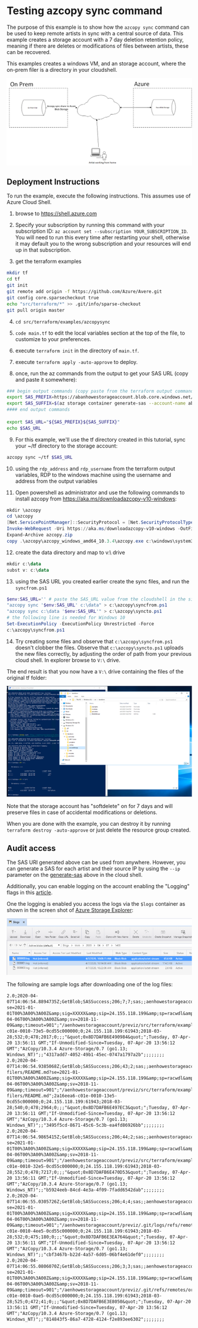 # Testing azcopy sync command

The purpose of this example is to show how the `azcopy sync` command can be used to keep remote artists in sync with a central source of data.  This example creates a storage account with a 7 day deletion retention policy, meaning if there are deletes or modifications of files between artists, these can be recovered.

This examples creates a windows VM, and an storage account, where the on-prem filer is a directory in your cloudshell.

![The architecture](../../../../docs/images/terraform/azcopysyncscenario.png)

## Deployment Instructions

To run the example, execute the following instructions.  This assumes use of Azure Cloud Shell.

1. browse to https://shell.azure.com

2. Specify your subscription by running this command with your subscription ID:  ```az account set --subscription YOUR_SUBSCRIPTION_ID```.  You will need to run this every time after restarting your shell, otherwise it may default you to the wrong subscription and your resources will end up in that subscription.

3. get the terraform examples
```bash
mkdir tf
cd tf
git init
git remote add origin -f https://github.com/Azure/Avere.git
git config core.sparsecheckout true
echo "src/terraform/*" >> .git/info/sparse-checkout
git pull origin master
```

4. `cd src/terraform/examples/azcopysync`

5. `code main.tf` to edit the local variables section at the top of the file, to customize to your preferences.

6. execute `terraform init` in the directory of `main.tf`.

7. execute `terraform apply -auto-approve` to deploy.

8. once, run the az commands from the output to get your SAS URL (copy and paste it somewhere):

```bash
### begin output commands (copy paste from the terraform output commands)
export SAS_PREFIX=https://abanhowestorageaccount.blob.core.windows.net/previz?
export SAS_SUFFIX=$(az storage container generate-sas --account-name abanhowestorageaccount --https-only --permissions acdlrw --start 2020-04-06T00:00:00Z --expiry 2021-01-01T00:00:00Z --name previz --output tsv)
#### end output commands

export SAS_URL="${SAS_PREFIX}${SAS_SUFFIX}"
echo $SAS_URL
```

9. For this example, we'll use the tf directory created in this tutorial, sync your ~/tf directory to the storage account:
```bash
azcopy sync ~/tf $SAS_URL
```

10. using the `rdp_address` and `rdp_username` from the terraform output variables, RDP to the windows machine using the username and address from the output variables

11. Open powershell as administrator and use the following commands to install azcopy from https://aka.ms/downloadazcopy-v10-windows:

```powershell
mkdir \azcopy
cd \azcopy
[Net.ServicePointManager]::SecurityProtocol = [Net.SecurityProtocolType]::Tls12
Invoke-WebRequest -Uri https://aka.ms/downloadazcopy-v10-windows -OutFile azcopy.zip
Expand-Archive azcopy.zip
copy .\azcopy\azcopy_windows_amd64_10.3.4\azcopy.exe c:\windows\system32\.
```

12. create the data directory and map to v:\ drive
```powershell
mkdir c:\data
subst v: c:\data
```

13. using the SAS URL you created earlier create the sync files, and run the `syncfrom.ps1`

```powershell
$env:SAS_URL='' # paste the SAS_URL value from the cloudshell in the single quotes
"azcopy sync '$env:SAS_URL' c:\data" > c:\azcopy\syncfrom.ps1
"azcopy sync c:\data '$env:SAS_URL'" > c:\azcopy\syncto.ps1
# the following line is needed for Windows 10
Set-ExecutionPolicy -ExecutionPolicy Unrestricted -Force
c:\azcopy\syncfrom.ps1
```

14. Try creating some files and observe that `c:\azcopy\syncfrom.ps1` doesn't clobber the files.  Observe that `c:\azcopy\syncto.ps1` uploads the new files correctly, by adjusting the order of path from your previous cloud shell.  In explorer browse to `V:\` drive.

The end result is that you now have a `V:\` drive containing the files of the original tf folder:

![shows the vdrive](vdrive.png)

Note that the storage account has "softdelete" on for 7 days and will preserve files in case of accidental modifications or deletions.

When you are done with the example, you can destroy it by running `terraform destroy -auto-approve` or just delete the resource group created.

## Audit access

The SAS URI generated above can be used from anywhere.  However, you can generate a SAS for each artist and their source IP by using the `--ip` parameter on the [generate-sas](https://docs.microsoft.com/en-us/cli/azure/storage/container?view=azure-cli-latest#az-storage-container-generate-sas) above in the cloud shell.

Additionally, you can enable logging on the account enabling the "Logging" flags in this [article](https://docs.microsoft.com/en-us/azure/storage/common/storage-monitor-storage-account).

One the logging is enabled you access the logs via the `$logs` container as shown in the screen shot of [Azure Storage Explorer](https://azure.microsoft.com/en-us/features/storage-explorer/):

![shows the logs](logs.png)

The following are sample logs after downloading one of the log files:

```
2.0;2020-04-07T14:06:54.8894735Z;GetBlob;SASSuccess;206;7;7;sas;;aenhowestorageaccount;blob;"https://aenhowestorageaccount.blob.core.windows.net:443/previz/src/terraform/examples/jumpbox/main.tf?se=2021-01-01T00%3A00%3A00Z&amp;sig=XXXXX&amp;sip=24.155.118.199&amp;sp=racwdl&amp;spr=https&amp;sr=c&amp;st=2020-04-06T00%3A00%3A00Z&amp;sv=2018-11-09&amp;timeout=901";"/aenhowestorageaccount/previz/src/terraform/examples/jumpbox/main.tf";2a16ee81-c01e-0010-73e5-0cd55c000000;0;24.155.118.199:61943;2018-03-28;532;0;478;2017;0;;;"&quot;0x8D7DAFB6E490984&quot;";Tuesday, 07-Apr-20 13:56:11 GMT;"If-Unmodified-Since=Tuesday, 07-Apr-20 13:56:12 GMT";"AzCopy/10.3.4 Azure-Storage/0.7 (go1.13; Windows_NT)";;"4317add7-4052-49b1-45ec-0747a1797a2b";;;;;;;;
2.0;2020-04-07T14:06:54.9385068Z;GetBlob;SASSuccess;206;43;2;sas;;aenhowestorageaccount;blob;"https://aenhowestorageaccount.blob.core.windows.net:443/previz/src/terraform/examples/vfxt/3-filers/README.md?se=2021-01-01T00%3A00%3A00Z&amp;sig=XXXXX&amp;sip=24.155.118.199&amp;sp=racwdl&amp;spr=https&amp;sr=c&amp;st=2020-04-06T00%3A00%3A00Z&amp;sv=2018-11-09&amp;timeout=901";"/aenhowestorageaccount/previz/src/terraform/examples/vfxt/3-filers/README.md";2a16eea6-c01e-0010-13e5-0cd55c000000;0;24.155.118.199:61943;2018-03-28;540;0;478;2964;0;;;"&quot;0x8D7DAFB6E497EC3&quot;";Tuesday, 07-Apr-20 13:56:11 GMT;"If-Unmodified-Since=Tuesday, 07-Apr-20 13:56:12 GMT";"AzCopy/10.3.4 Azure-Storage/0.7 (go1.13; Windows_NT)";;"3495f5cd-8671-45c6-5c3b-ea4fd86926bb";;;;;;;;
2.0;2020-04-07T14:06:54.9865415Z;GetBlob;SASSuccess;206;44;2;sas;;aenhowestorageaccount;blob;"https://aenhowestorageaccount.blob.core.windows.net:443/previz/src/terraform/examples/vfxt/vdbench/azureblobfiler/main.tf?se=2021-01-01T00%3A00%3A00Z&amp;sig=XXXXX&amp;sip=24.155.118.199&amp;sp=racwdl&amp;spr=https&amp;sr=c&amp;st=2020-04-06T00%3A00%3A00Z&amp;sv=2018-11-09&amp;timeout=901";"/aenhowestorageaccount/previz/src/terraform/examples/vfxt/vdbench/azureblobfiler/main.tf";2a16eec7-c01e-0010-32e5-0cd55c000000;0;24.155.118.199:61943;2018-03-28;552;0;478;7217;0;;;"&quot;0x8D7DAFB6E470D53&quot;";Tuesday, 07-Apr-20 13:56:11 GMT;"If-Unmodified-Since=Tuesday, 07-Apr-20 13:56:12 GMT";"AzCopy/10.3.4 Azure-Storage/0.7 (go1.13; Windows_NT)";;"b5924eeb-84cd-4e3a-4f09-7fadd6542dab";;;;;;;;
2.0;2020-04-07T14:06:55.0305726Z;GetBlob;SASSuccess;206;4;4;sas;;aenhowestorageaccount;blob;"https://aenhowestorageaccount.blob.core.windows.net:443/previz/.git/logs/refs/remotes/origin/pr200218f?se=2021-01-01T00%3A00%3A00Z&amp;sig=XXXXX&amp;sip=24.155.118.199&amp;sp=racwdl&amp;spr=https&amp;sr=c&amp;st=2020-04-06T00%3A00%3A00Z&amp;sv=2018-11-09&amp;timeout=901";"/aenhowestorageaccount/previz/.git/logs/refs/remotes/origin/pr200218f";2a16eee3-c01e-0010-4ee5-0cd55c000000;0;24.155.118.199:61943;2018-03-28;532;0;475;180;0;;;"&quot;0x8D7DAFB6E3EA764&quot;";Tuesday, 07-Apr-20 13:56:11 GMT;"If-Unmodified-Since=Tuesday, 07-Apr-20 13:56:12 GMT";"AzCopy/10.3.4 Azure-Storage/0.7 (go1.13; Windows_NT)";;"cbf3467b-b22d-4a57-6d05-06bf4e61def0";;;;;;;;
2.0;2020-04-07T14:06:55.0806070Z;GetBlob;SASSuccess;206;3;3;sas;;aenhowestorageaccount;blob;"https://aenhowestorageaccount.blob.core.windows.net:443/previz/.git/refs/remotes/origin/pr032020?se=2021-01-01T00%3A00%3A00Z&amp;sig=XXXXX&amp;sip=24.155.118.199&amp;sp=racwdl&amp;spr=https&amp;sr=c&amp;st=2020-04-06T00%3A00%3A00Z&amp;sv=2018-11-09&amp;timeout=901";"/aenhowestorageaccount/previz/.git/refs/remotes/origin/pr032020";2a16ef20-c01e-0010-0ae5-0cd55c000000;0;24.155.118.199:61943;2018-03-28;525;0;472;41;0;;;"&quot;0x8D7DAFB6E3E8050&quot;";Tuesday, 07-Apr-20 13:56:11 GMT;"If-Unmodified-Since=Tuesday, 07-Apr-20 13:56:12 GMT";"AzCopy/10.3.4 Azure-Storage/0.7 (go1.13; Windows_NT)";;"814843f5-86a7-4728-4124-f2e893ee6302";;;;;;;;
```